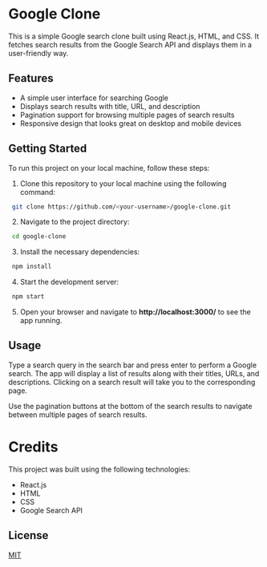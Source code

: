 # Google Clone

This is a simple Google search clone built using React.js, HTML, and CSS. It fetches search results from the Google Search API and displays them in a user-friendly way.

## Features

- A simple user interface for searching Google
- Displays search results with title, URL, and description
- Pagination support for browsing multiple pages of search results
- Responsive design that looks great on desktop and mobile devices

## Getting Started

To run this project on your local machine, follow these steps:

1. Clone this repository to your local machine using the following command:

```bash
 git clone https://github.com/<your-username>/google-clone.git
```

2. Navigate to the project directory:

```bash
 cd google-clone
```

3. Install the necessary dependencies:

```bash
 npm install
```

4. Start the development server:

```bash
 npm start
```

5. Open your browser and navigate to **http://localhost:3000/** to see the app running.

## Usage

Type a search query in the search bar and press enter to perform a Google search. The app will display a list of results along with their titles, URLs, and descriptions. Clicking on a search result will take you to the corresponding page.

Use the pagination buttons at the bottom of the search results to navigate between multiple pages of search results.

# Credits

This project was built using the following technologies:

- React.js
- HTML
- CSS
- Google Search API

## License

[MIT](https://choosealicense.com/licenses/mit/)
